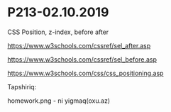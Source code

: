 # P213-02.10.2019

CSS Position, z-index, before after

https://www.w3schools.com/cssref/sel_after.asp

https://www.w3schools.com/cssref/sel_before.asp

https://www.w3schools.com/css/css_positioning.asp



Tapshiriq:

homework.png - ni yigmaq(oxu.az)
